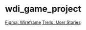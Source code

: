 # wdi_game_project

[Figma: Wireframe](https://www.figma.com/file/04dSJpViNz16WcISBs0pbJQ1/Jeopardy%3A-Classic%E2%84%A2)
[Trello: User Stories](https://trello.com/b/tuKGFzHD/game-project-board)
